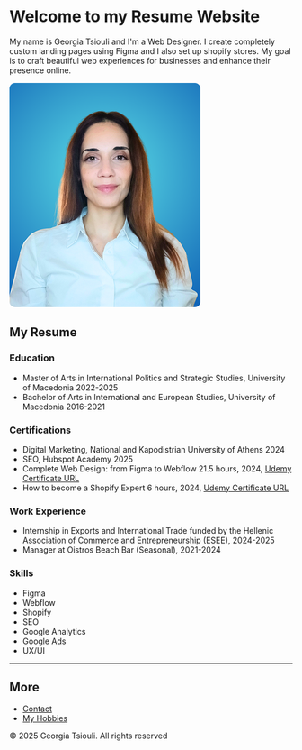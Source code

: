 <!DOCTYPE html>
<html lang="en"></html>
<head>
    <meta charset="UTF-8">
    <meta name="viewport" content="width=device-width, initial-scale=1.0">
    <title>Resume</title>
</head>
<body>
    <h1>Welcome to my Resume Website</h1>
    <p>My name is Georgia Tsiouli and I'm a Web Designer. I create completely custom landing pages using Figma and I also set up shopify stores. My goal is to craft beautiful web experiences for businesses and enhance their presence online.</p>
    <img src="Frame-16.png" alt="My Picture">
    <h2>My Resume</h2>
    <h3>Education</h3>
    <ul>
        <li>Master of Arts in International Politics and Strategic Studies, University of Macedonia 2022-2025</li>
        <li>Bachelor of Arts in International and European Studies, University of Macedonia 2016-2021</li>
    </ul>
    <h3>Certifications</h3>
    <ul>
        <li>Digital Marketing, National and Kapodistrian University of Athens 2024</li>
        <li>SEO, Hubspot Academy 2025</li>
        <li>Complete Web Design: from Figma to Webflow 21.5 hours, 2024, <a href="https://www.udemy.com/certificate/UC-77c001a5-70a0-4b53-b089-8b780af3aeec/">Udemy Certificate URL</a></li>
        <li>How to become a Shopify Expert 6 hours, 2024, <a href="https://www.udemy.com/certificate/UC-b4af586d-b3aa-4c8c-969b-0bf9d4e1338b/">Udemy Certificate URL</a></li>
    </ul>
    <h3>Work Experience</h3>
    <ul>
        <li>Internship in Exports and International Trade funded by the Hellenic Association of Commerce and Entrepreneurship (ESEE), 2024-2025</li>
        <li>Manager at Oistros Beach Bar (Seasonal), 2021-2024</li>
    </ul>
    <h3>Skills</h3>
    <ul>
        <li>Figma</li>
        <li>Webflow</li>
        <li>Shopify</li>
        <li>SEO</li>
        <li>Google Analytics</li>
        <li>Google Ads</li>
        <li>UX/UI</li>
    </ul>
    <hr/>
    <h2>More</h2>
    <ul>
        <li><a href="../public/contact.html">Contact</a></li>
        <li><a href="../public/Hobbies.html">My Hobbies</a></li>
    </ul>
    <footer>
        <p>© 2025 Georgia Tsiouli. All rights reserved</p>
    </footer>
</body>
